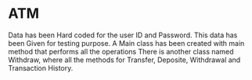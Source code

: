 # ATM
Data has been Hard coded for the user ID and Password.
This data has been Given for testing purpose.
A Main class has been created with main method that performs all the operations
There is another class named Withdraw, where all the methods for Transfer, Deposite, Withdrawal and Transaction History.
